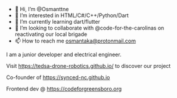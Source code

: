 - 👋 Hi, I’m @Osmanttne
- 👀 I’m interested in HTML/C#/C++/Python/Dart
- 🌱 I’m currently learning dart/flutter
- 💞️ I’m looking to collaborate with @code-for-the-carolinas on reactivating our local brigade 
- 📫 How to reach me osmantaka@protonmail.com

I am a junior developer and electrical engineer.



Visit https://tedsa-drone-robotics.github.io/ to discover our project 

Co-founder of https://synced-nc.github.io

Frontend dev @ https://codeforgreensboro.org




